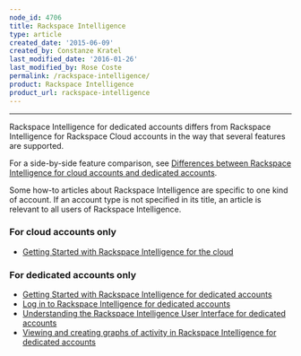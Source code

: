 ```yaml
---
node_id: 4706
title: Rackspace Intelligence
type: article
created_date: '2015-06-09'
created_by: Constanze Kratel
last_modified_date: '2016-01-26'
last_modified_by: Rose Coste
permalink: /rackspace-intelligence/
product: Rackspace Intelligence
product_url: rackspace-intelligence
---
```


<hr />

Rackspace Intelligence for dedicated accounts differs from Rackspace Intelligence for Rackspace Cloud accounts in the way that several features are supported.

For a side-by-side feature comparison, see [Differences between Rackspace Intelligence for cloud accounts and dedicated accounts](/how-to/differences-between-rackspace-intelligence-for-cloud-accounts-and-dedicated-accounts).

Some how-to articles about Rackspace Intelligence are specific to one kind of account. If an account type is not specified in its title, an article is relevant to all users of Rackspace Intelligence.

### For cloud accounts only

- [Getting Started with Rackspace Intelligence for the cloud](/how-to/getting-started-with-rackspace-intelligence-for-the-cloud)

### For dedicated accounts only

- [Getting Started with Rackspace Intelligence for dedicated accounts](/how-to/getting-started-with-rackspace-intelligence-for-dedicated-accounts)
- [Log in to Rackspace Intelligence for dedicated accounts](/how-to/log-in-to-rackspace-intelligence-for-dedicated-accounts)
- [Understanding the Rackspace Intelligence User Interface for dedicated accounts](/how-to/understanding-the-rackspace-intelligence-user-interface-for-dedicated-accounts)
- [Viewing and creating graphs of activity in Rackspace Intelligence for dedicated accounts](/how-to/viewing-and-creating-graphs-of-activity-in-rackspace-intelligence-for-dedicated-accounts)
